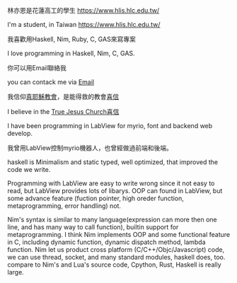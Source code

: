 林亦恩是花蓮高工的學生 <https://www.hlis.hlc.edu.tw/>

I'm a student, in Taiwan <https://www.hlis.hlc.edu.tw/>


我喜歡用Haskell, Nim, Ruby, C, GAS來寫專案

I love programming in Haskell, Nim, C, GAS.

你可以用Email聯絡我

you can contack me via [Email](mailto:015006@mst.hlis.hlc.edu.tw)

我信仰[真耶穌教會](https://tjc.org/)，是能得救的教會[喜信](https://joy.org.tw/)

I believe in the [True Jesus Church](https://tjc.org/)[喜信](https://joy.org.tw/)

I have been programming in LabView for myrio, font and backend web develop.

我曾用LabView控制myrio機器人，也曾經做過前端和後端。

haskell is Minimalism and static typed, well optimized, that improved the code we write.

Programming with LabView are easy to write wrong since it not easy to read, but LabView provides lots of libarys.
OOP can found in LabView, but some advance feature (fuction pointer, high oreder function, metaprogramming, error handling) not.

Nim's syntax is similar to many language(expression can more then one line, and has many way to call function),  builtin support for metaprogramming.
I think Nim implements OOP and some functional feature in C, including dynamic function, dynamic dispatch method, lambda function.
Nim let us product cross platform (C/C++/Objc/Javascript) code, we can use thread, socket, and many standard modules, haskell does, too.
compare to Nim's and Lua's source code, Cpython, Rust, Haskell is really large.

